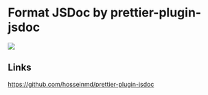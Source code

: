 # Format JSDoc by prettier-plugin-jsdoc

[![](https://img.shields.io/endpoint?url=https://raw.githubusercontent.com/cncolder/demo/main/shields/codesandbox.json)](https://githubbox.com/cncolder/demo/tree/main/prettier-format-jsdoc-by-prettier-plugin-jsdoc)

## Links

https://github.com/hosseinmd/prettier-plugin-jsdoc

